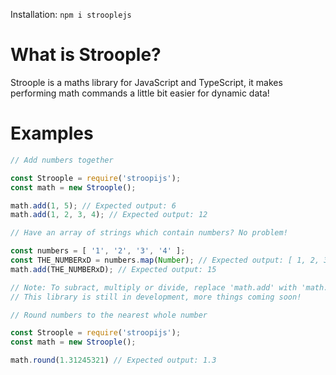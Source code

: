 Installation: `npm i strooplejs`
# What is Stroople?
Stroople is a maths library for JavaScript and TypeScript, it makes performing math commands a little bit easier for dynamic data!

# Examples
```js
// Add numbers together

const Stroople = require('stroopijs');
const math = new Stroople();

math.add(1, 5); // Expected output: 6
math.add(1, 2, 3, 4); // Expected output: 12

// Have an array of strings which contain numbers? No problem!

const numbers = [ '1', '2', '3', '4' ];
const THE_NUMBERxD = numbers.map(Number); // Expected output: [ 1, 2, 3, 4, 5 ];
math.add(THE_NUMBERxD); // Expected output: 15

// Note: To subract, multiply or divide, replace 'math.add' with 'math.<subtract | multiply | divide>'
// This library is still in development, more things coming soon!
```
```js
// Round numbers to the nearest whole number

const Stroople = require('stroopijs');
const math = new Stroople();

math.round(1.31245321) // Expected output: 1.3
```